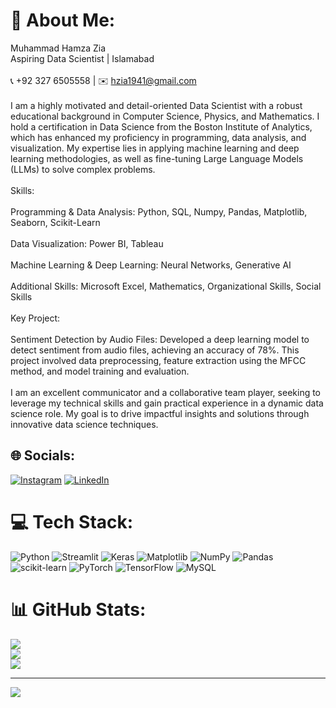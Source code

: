 # 💫 About Me:
Muhammad Hamza Zia<br>Aspiring Data Scientist | Islamabad<br><br>📞 +92 327 6505558 | ✉️ hzia1941@gmail.com<br><br>I am a highly motivated and detail-oriented Data Scientist with a robust educational background in Computer Science, Physics, and Mathematics. I hold a certification in Data Science from the Boston Institute of Analytics, which has enhanced my proficiency in programming, data analysis, and visualization. My expertise lies in applying machine learning and deep learning methodologies, as well as fine-tuning Large Language Models (LLMs) to solve complex problems.<br><br>Skills:<br><br>Programming & Data Analysis: Python, SQL, Numpy, Pandas, Matplotlib, Seaborn, Scikit-Learn<br><br>Data Visualization: Power BI, Tableau<br><br>Machine Learning & Deep Learning: Neural Networks, Generative AI<br><br>Additional Skills: Microsoft Excel, Mathematics, Organizational Skills, Social Skills<br><br>Key Project:<br><br>Sentiment Detection by Audio Files: Developed a deep learning model to detect sentiment from audio files, achieving an accuracy of 78%. This project involved data preprocessing, feature extraction using the MFCC method, and model training and evaluation.<br><br>I am an excellent communicator and a collaborative team player, seeking to leverage my technical skills and gain practical experience in a dynamic data science role. My goal is to drive impactful insights and solutions through innovative data science techniques.


## 🌐 Socials:
[![Instagram](https://img.shields.io/badge/Instagram-%23E4405F.svg?logo=Instagram&logoColor=white)](https://instagram.com/ihamza_zia) [![LinkedIn](https://img.shields.io/badge/LinkedIn-%230077B5.svg?logo=linkedin&logoColor=white)](https://linkedin.com/in/www.linkedin.com/in/hamza-zia-788093325) 

# 💻 Tech Stack:
![Python](https://img.shields.io/badge/python-3670A0?style=for-the-badge&logo=python&logoColor=ffdd54) ![Streamlit](https://img.shields.io/badge/Streamlit-%23FE4B4B.svg?style=for-the-badge&logo=streamlit&logoColor=white) ![Keras](https://img.shields.io/badge/Keras-%23D00000.svg?style=for-the-badge&logo=Keras&logoColor=white) ![Matplotlib](https://img.shields.io/badge/Matplotlib-%23ffffff.svg?style=for-the-badge&logo=Matplotlib&logoColor=black) ![NumPy](https://img.shields.io/badge/numpy-%23013243.svg?style=for-the-badge&logo=numpy&logoColor=white) ![Pandas](https://img.shields.io/badge/pandas-%23150458.svg?style=for-the-badge&logo=pandas&logoColor=white) ![scikit-learn](https://img.shields.io/badge/scikit--learn-%23F7931E.svg?style=for-the-badge&logo=scikit-learn&logoColor=white) ![PyTorch](https://img.shields.io/badge/PyTorch-%23EE4C2C.svg?style=for-the-badge&logo=PyTorch&logoColor=white) ![TensorFlow](https://img.shields.io/badge/TensorFlow-%23FF6F00.svg?style=for-the-badge&logo=TensorFlow&logoColor=white) ![MySQL](https://img.shields.io/badge/mysql-4479A1.svg?style=for-the-badge&logo=mysql&logoColor=white)
# 📊 GitHub Stats:
![](https://github-readme-stats.vercel.app/api?username=Hamza-Ziaa&theme=dark&hide_border=false&include_all_commits=false&count_private=false)<br/>
![](https://github-readme-streak-stats.herokuapp.com/?user=Hamza-Ziaa&theme=dark&hide_border=false)<br/>
![](https://github-readme-stats.vercel.app/api/top-langs/?username=Hamza-Ziaa&theme=dark&hide_border=false&include_all_commits=false&count_private=false&layout=compact)

---
[![](https://visitcount.itsvg.in/api?id=Hamza-Ziaa&icon=0&color=0)](https://visitcount.itsvg.in)

<!-- Proudly created with GPRM ( https://gprm.itsvg.in ) -->
